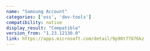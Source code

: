 ```yaml
---
name: "Samsung Account"
categories: ['oss', 'dev-tools']
compatibility: native
display_result: "Compatible"
version_from: "1.23.12130.0"
link: https://apps.microsoft.com/detail/9p98t77876kz
---
```

